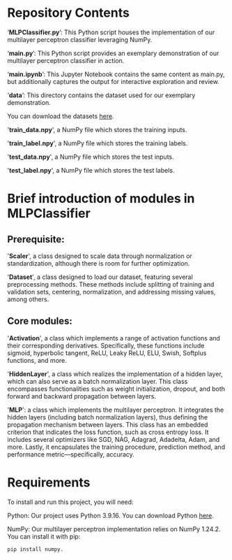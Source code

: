 # Repository Contents
‘**MLPClassifier.py**’: This Python script houses the implementation of our multilayer perceptron classifier leveraging NumPy.

‘**main.py**’: This Python script provides an exemplary demonstration of our multilayer perceptron classifier in action.

‘**main.ipynb**’: This Jupyter Notebook contains the same content as main.py, but additionally captures the output for interactive exploration and review.

‘**data**’: This directory contains the dataset used for our exemplary demonstration.

You can download the datasets [here](https://www.kaggle.com/datasets/xavierspycy/multilayer-perceptron-datasets).

'**train_data.npy**', a NumPy file which stores the training inputs.

'**train_label.npy**', a NumPy file which stores the training labels.

'**test_data.npy**', a NumPy file which stores the test inputs.

'**test_label.npy**', a NumPy file which stores the test labels.

# Brief introduction of modules in MLPClassifier
## Prerequisite:
'**Scaler**', a class designed to scale data through normalization or standardization, although there is room for further optimization.

'**Dataset**', a class designed to load our dataset, featuring several preprocessing methods. These methods include splitting of training and validation sets, centering, normalization, and addressing missing values, among others.

## Core modules:
'**Activation**', a class which implements a range of activation functions and their corresponding derivatives. Specifically, these functions include sigmoid, hyperbolic tangent, ReLU, Leaky ReLU, ELU, Swish, Softplus functions, and more.

'**HiddenLayer**', a class which realizes the implementation of a hidden layer, which can also serve as a batch normalization layer. This class encompasses functionalities such as weight initialization, dropout, and both forward and backward propagation between layers.

'**MLP**': a class which implements the multilayer perceptron. It integrates the hidden layers (including batch normalization layers), thus defining the propagation mechanism between layers. This class has an embedded criterion that indicates the loss function, such as cross entropy loss. It includes several optimizers like SGD, NAG, Adagrad, Adadelta, Adam, and more. Lastly, it encapsulates the training procedure, prediction method, and performance metric—specifically, accuracy.

# Requirements
To install and run this project, you will need:

Python: Our project uses Python 3.9.16. You can download Python [here](https://www.python.org/downloads/).

NumPy: Our multilayer perceptron implementation relies on NumPy 1.24.2. You can install it with pip:
```
pip install numpy.
```
